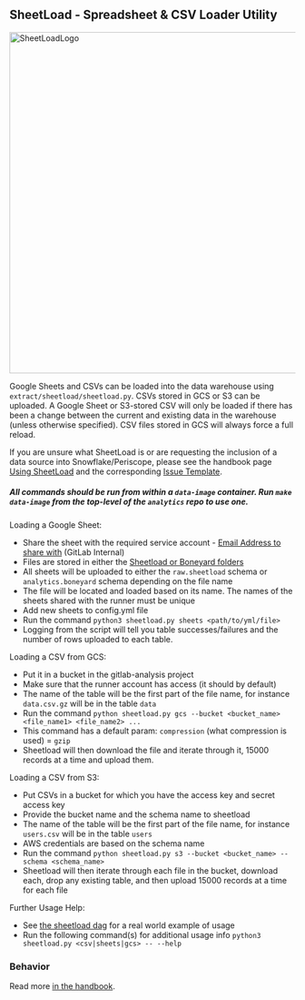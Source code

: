 ## SheetLoad - Spreadsheet & CSV Loader Utility

<img src="https://gitlab.com/meltano/analytics/uploads/d90d572dbc2b1b2c32ce987d581314da/sheetload_logo.png" alt="SheetLoadLogo" width="600"/>

Google Sheets and CSVs can be loaded into the data warehouse using `extract/sheetload/sheetload.py`. CSVs stored in GCS or S3 can be uploaded. A Google Sheet or S3-stored CSV will only be loaded if there has been a change between the current and existing data in the warehouse (unless otherwise specified). CSV files stored in GCS will always force a full reload.

If you are unsure what SheetLoad is or are requesting the inclusion of a data source into Snowflake/Periscope, please see the handbook page [Using SheetLoad](https://about.gitlab.com/handbook/business-ops/data-team/platform/#using-sheetload) and the corresponding [Issue Template](https://gitlab.com/gitlab-data/analytics/blob/master/.gitlab/issue_templates/CSV%20or%20GSheets%20Data%20Upload.md).

##### All commands should be run from within a `data-image` container. Run `make data-image` from the top-level of the `analytics` repo to use one.

Loading a Google Sheet:

  - Share the sheet with the required service account - [Email Address to share with](https://docs.google.com/document/d/1m8kky3DPv2yvH63W4NDYFURrhUwRiMKHI-himxn1r7k/edit?usp=sharing) (GitLab Internal)
  - Files are stored in either the [Sheetload or Boneyard folders](https://drive.google.com/open?id=1F5jKClNEsQstngbrh3UYVzoHAqPTf-l0)
  - All sheets will be uploaded to either the `raw.sheetload` schema or `analytics.boneyard` schema depending on the file name
  - The file will be located and loaded based on its name. The names of the sheets shared with the runner must be unique
  - Add new sheets to config.yml file
  - Run the command `python3 sheetload.py sheets <path/to/yml/file>`
  - Logging from the script will tell you table successes/failures and the number of rows uploaded to each table.

Loading a CSV from GCS:

  - Put it in a bucket in the gitlab-analysis project
  - Make sure that the runner account has access (it should by default)
  - The name of the table will be the first part of the file name, for instance `data.csv.gz` will be in the table `data`
  - Run the command `python sheetload.py gcs --bucket <bucket_name> <file_name1> <file_name2> ...`
  - This command has a default param: `compression` (what compression is used) = `gzip`
  - Sheetload will then download the file and iterate through it, 15000 records at a time and upload them. 

Loading a CSV from S3:

 - Put CSVs in a bucket for which you have the access key and secret access key
 - Provide the bucket name and the schema name to sheetload
 - The name of the table will be the first part of the file name, for instance `users.csv` will be in the table `users`
 - AWS credentials are based on the schema name
 - Run the command `python sheetload.py s3 --bucket <bucket_name> --schema <schema_name>`
 - Sheetload will then iterate through each file in the bucket, download each, drop any existing table, and then upload 15000 records at a time for each file

Further Usage Help:

  - See [the sheetload dag](https://gitlab.com/gitlab-data/analytics/blob/master/dags/extract/sheetload.py) for a real world example of usage
  - Run the following command(s) for additional usage info `python3 sheetload.py <csv|sheets|gcs> -- --help`

### Behavior

Read more [in the handbook](https://about.gitlab.com/handbook/business-ops/data-team/platform/#using-sheetload).


